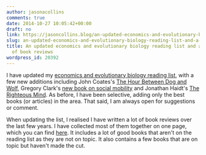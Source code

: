 ```yaml
---
author: jasonacollins
comments: true
date: 2014-10-27 10:05:42+00:00
draft: no
link: https://jasoncollins.blog/an-updated-economics-and-evolutionary-biology-reading-list-and-a-collection-of-book-reviews/
slug: an-updated-economics-and-evolutionary-biology-reading-list-and-a-collection-of-book-reviews
title: An updated economics and evolutionary biology reading list and a collection
  of book reviews
wordpress_id: 20392
---
```


I have updated my [economics and evolutionary biology reading list](https://jasoncollins.blog/economics-and-evolutionary-biology-reading-list/), with a few new additions including John Coates's [The Hour Between Dog and Wolf](https://jasoncollins.blog/the-biology-of-boom-and-bust/), Gregory Clark's [new book on social mobility](https://jasoncollins.blog/the-genetic-basis-of-social-mobility/) and Jonathan Haidt's [The Righteous Mind](https://jasoncollins.blog/haidts-the-righteous-mind/). As before, I have been selective, adding only the best books (or articles) in the area. That said, I am always open for suggestions or comment.

When updating the list, I realised I have written a lot of book reviews over the last few years. I have collected most of them together on one page, which you can find [here](https://jasoncollins.blog/book-reviews/). It includes a lot of good books that aren't on the reading list as they are not on topic. It also contains a few books that are on topic but haven't made the cut.
